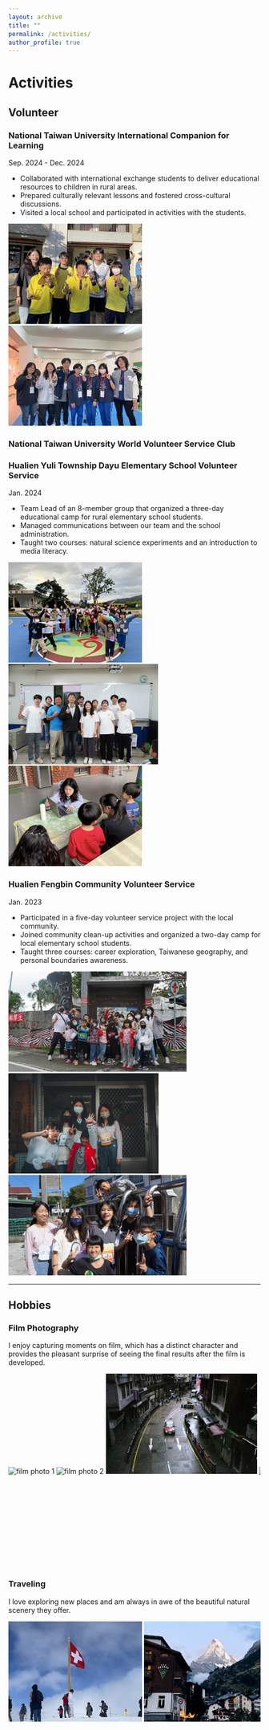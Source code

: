 ```yaml
---
layout: archive
title: ""
permalink: /activities/
author_profile: true
---
```


# Activities

## Volunteer
### National Taiwan University International Companion for Learning
Sep. 2024 - Dec. 2024
- Collaborated with international exchange students to deliver educational resources to children in rural areas.
- Prepared culturally relevant lessons and fostered cross-cultural discussions.
- Visited a local school and participated in activities with the students.

<p align="left">
  <img src="/images/icl1.jpg" height="200" alt="ICL photo 1">
  <img src="/images/icl2.JPG" height="200" alt="ICL photo 2">
</p>

### National Taiwan University World Volunteer Service Club
### Hualien Yuli Township Dayu Elementary School Volunteer Service
Jan. 2024
- Team Lead of an 8-member group that organized a three-day educational camp for rural elementary school students.
- Managed communications between our team and the school administration.
- Taught two courses: natural science experiments and an introduction to media literacy.

<p align="left">
  <img src="/images/dayu1.JPEG" height="200" alt="Dayu photo 1">
  <img src="/images/dayu2.JPEG" height="200" alt="Dayu photo 2">
  <img src="/images/dayu3.jpg" height="200" alt="Dayu photo 3">
</p>

### Hualien Fengbin Community Volunteer Service
Jan. 2023
- Participated in a five-day volunteer service project with the local community.
- Joined community clean-up activities and organized a two-day camp for local elementary school students.
- Taught three courses: career exploration, Taiwanese geography, and personal boundaries awareness.

<p align="left">
  <img src="/images/fengbin1.JPG" height="200" alt="Fengbin photo 1">
  <img src="/images/fengbin2.JPG" height="200" alt="Fengbin photo 2">
  <img src="/images/fengbin3.JPG" height="200" alt="Fengbin photo 3">
</p>

---

## Hobbies
### Film Photography
I enjoy capturing moments on film, which has a distinct character and provides the pleasant surprise of seeing the final results after the film is developed.

<div style="overflow-x: auto; white-space: nowrap; -webkit-overflow-scrolling: touch;">
  <img src="/images/film1.JPEG" height="200" style="display:inline-block;" alt="film photo 1">
  <img src="/images/film2.JPEG" height="200" style="display:inline-block;" alt="film photo 2">
  <img src="/images/film3.jpg" height="200" style="display:inline-block;" alt="film photo 3">
  <img src="/images/film4.JPEG" height="200" style="display:inline-block;" alt="film photo 4">
  <img src="/images/film5.jpg" height="200" style="display:inline-block;" alt="film photo 5">
</div>

### Traveling
I love exploring new places and am always in awe of the beautiful natural scenery they offer.

<div style="overflow-x: auto; white-space: nowrap; -webkit-overflow-scrolling: touch;">
  <img src="/images/travel1.jpg" height="200" style="display:inline-block;" alt="travel photo 1">
  <img src="/images/travel2.jpg" height="200" style="display:inline-block;" alt="travel photo 2">
  <img src="/images/travel3.jpg" height="200" style="display:inline-block;" alt="travel photo 3">
  <img src="/images/travel4.jpg" height="200" style="display:inline-block;" alt="travel photo 4">
  <img src="/images/travel5.jpg" height="200" style="display:inline-block;" alt="travel photo 5">
  <img src="/images/travel6.jpg" height="200" style="display:inline-block;" alt="travel photo 6">
  <img src="/images/travel7.jpg" height="200" style="display:inline-block;" alt="travel photo 7">
</div>